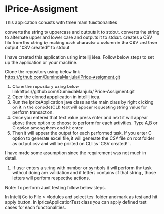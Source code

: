 # IPrice-Assigment
This application consists with three main functionalities 

converts the string to uppercase and outputs it to stdout.
converts the string to alternate upper and lower case and outputs it to stdout.
creates a CSV file from the string by making each character a column in the CSV and then output "CSV created!" to stdout.

I have created this application using intellij idea. Follow below steps to set up the application on your machine.

Clone the repository using below link
	https://github.com/DumindaManjula/IPrice-Assigment.git

1. Clone the repository using below linkhttps://github.com/DumindaManjula/IPrice-Assigment.git
2. Open the cloned appplication in intellij idea.
3. Run the IpriceApplication java class as the main class by right clicking on it.In the console(CLI) text will appear requesting string value for perform transaction.
4. Once you entered that text value press enter and next it will appear above three option to choose to perform for each activities. Type A,B or C option among them and hit enter.
5. Then it will appear the output for each performed task. If you enter C option to generate excel file, it will generate the CSV file on root folder as output.csv and will be printed on CLI as 'CSV created!' .

I have made some assumption since the requirement was not much in detail.

1. If user enters a string with number or symbols it will perform the task without doing any validation and if letters contains of that string , those letters will perform respective actions.


Note: To perform Junit testing follow below steps.

In Intelij Go to File > Modules and select test folder and mark as test and hit apply button.
In IpriceApplicationTest class you can apply defined test cases for each functionalities.
